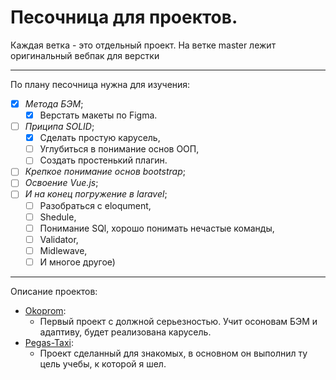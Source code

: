 # Песочница для проектов. 
Каждая ветка - это отдельный проект. 
На ветке master лежит оригинальный вебпак для верстки
____
По плану песочница нужна для изучения: 
- [X] *Метода БЭМ*;
    - [X] Верстать макеты по Figma.  
- [ ] *Приципа SOLID*;
    - [X] Сделать простую карусель,
    - [ ] Углубиться в понимание основ ООП, 
    - [ ] Создать простенький плагин.
- [ ] *Крепкое понимание основ bootstrap*;
- [ ] *Освоение Vue.js*;
- [ ] *И на конец погружение в laravel*;
    - [ ] Разобраться с eloqument, 
    - [ ] Shedule,
    - [ ] Понимание SQl, хорошо понимать нечастые команды,
    - [ ] Validator,
    - [ ] Midlewave,
    - [ ] И многое другое)
____
Описание проектов: 
+ [Okoprom](https://github.com/Hiagar11/SandBox_Traning/tree/Okoprom):  
    + Первый проект с должной серьезностью. Учит осоновам БЭМ и адаптиву, будет реализована карусель. 
+ [Pegas-Taxi](https://github.com/Hiagar11/SandBox_Traning/edit/PegasTaxi_Landing/README.md):
    + Проект сделанный для знакомых, в основном он выполнил ту цель учебы, к которой я шел.
